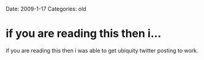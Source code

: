 Date: 2009-1-17
Categories: old

# if you are reading this then i...

if you are reading this then i was able to get ubiquity twitter posting to work.
